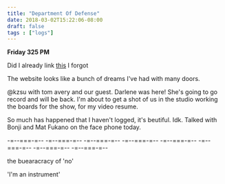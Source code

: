 ```yaml
---
title: "Department Of Defense"
date: 2018-03-02T15:22:06-08:00
draft: false
tags : ["logs"]
---
```


**Friday 325 PM**


Did I already link <a href="https://kenfulk.tumblr.com/">this</a> I forgot

The website looks like a bunch of dreams I've had with many doors.

@kzsu with tom avery and our guest. Darlene was here! She's going to go record and will be back. I'm about to get a shot of us in the studio working the boards for the show, for my video resume.

So much has happened that I haven't logged, it's beutiful. Idk. Talked with Bonji and Mat Fukano on the face phone today.

-=--===-=-- -=--===-=-- -=--===-=-- -=--===-=-- -=--===-=-- -=--===-=-- -=--===-=-- -=--===-=--

the buearacracy of 'no'


'I'm an instrument'
